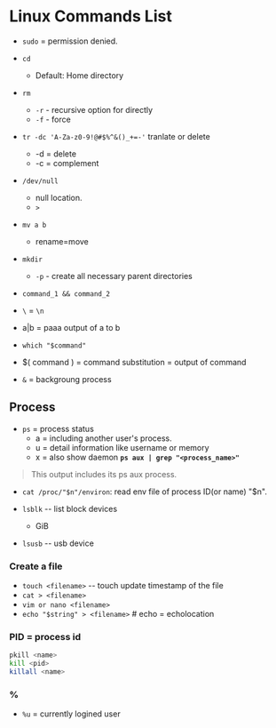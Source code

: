 # Linux Commands List
* `sudo` = permission denied.
* `cd`
    * Default: Home directory
* `rm`
    * `-r` - recursive option for directly
    * `-f` - force


* `tr -dc 'A-Za-z0-9!@#$%^&()_+=-'`
tranlate or delete
    * -d = delete
    * -c = complement

* `/dev/null`
    * null location.
    * `>`

* `mv a b`
    * rename=move

* `mkdir`
    * `-p` - create all necessary parent directories

* `command_1 && command_2`

* `\` = `\n`

* a|b = paaa output of a to b


* `which "$command"`

* $( command ) = command substitution = output of command

* `&` = backgroung process



## Process

* `ps` = process status
    * a = including another user's process.
    * u = detail information like username or memory
    * x = also show daemon
**`ps aux | grep "<process_name>"`**
> This output includes its ps aux process.


* `cat /proc/"$n"/environ`: read env file of process ID(or name) "$n". 



* `lsblk` -- list block devices
    * GiB
* `lsusb` -- usb device

### Create a file
* `touch <filename>` -- touch update timestamp of the file
* `cat > <filename>`
* `vim or nano <filename>`
* `echo "$string" > <filename>` # echo = echolocation
### PID = process id

```bash
pkill <name>
kill <pid>
killall <name>
```

### %
* `%u` = currently logined user
